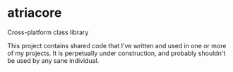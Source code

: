 # atriacore
Cross-platform class library

This project contains shared code that I've written and 
used in one or more of my projects.  It is perpetually
under construction, and probably shouldn't be used
by any sane individual.

